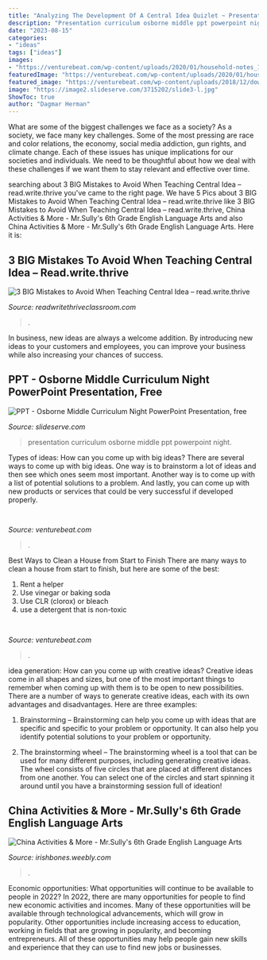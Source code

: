 ```yaml
---
title: "Analyzing The Development Of A Central Idea Quizlet ~ Presentation Curriculum Osborne Middle Ppt Powerpoint Night"
description: "Presentation curriculum osborne middle ppt powerpoint night"
date: "2023-08-15"
categories:
- "ideas"
tags: ["ideas"]
images:
- "https://venturebeat.com/wp-content/uploads/2020/01/household-notes_1-e1578412570862.png?w=800"
featuredImage: "https://venturebeat.com/wp-content/uploads/2020/01/household-notes_1-e1578412570862.png?w=800"
featured_image: "https://venturebeat.com/wp-content/uploads/2018/12/download-4.png?w=750"
image: "https://image2.slideserve.com/3715202/slide3-l.jpg"
ShowToc: true
author: "Dagmar Herman"
---
```



What are some of the biggest challenges we face as a society?
As a society, we face many key challenges. Some of the most pressing are race and color relations, the economy, social media addiction, gun rights, and climate change. Each of these issues has unique implications for our societies and individuals. We need to be thoughtful about how we deal with these challenges if we want them to stay relevant and effective over time.

	

		
searching about 3 BIG Mistakes to Avoid When Teaching Central Idea – read.write.thrive you've came to the right page. We have 5 Pics about 3 BIG Mistakes to Avoid When Teaching Central Idea – read.write.thrive like 3 BIG Mistakes to Avoid When Teaching Central Idea – read.write.thrive, China Activities &amp; More - Mr.Sully&#039;s 6th Grade English Language Arts and also China Activities &amp; More - Mr.Sully&#039;s 6th Grade English Language Arts. Here it is:
		
    
## 3 BIG Mistakes To Avoid When Teaching Central Idea – Read.write.thrive

<img loading=lazy src="http://readwritethriveclassroom.com/wp-content/uploads/2020/04/central-idea-graphic-organizer.png" onerror="this.onerror=null;this.src='https://tse1.mm.bing.net/th?id=OIP.Ms0X2JCz185cTkQ6emlzGAHaLH&amp;pid=15.1';" alt="3 BIG Mistakes to Avoid When Teaching Central Idea – read.write.thrive">

_Source: readwritethriveclassroom.com_

>. 

	

In business, new ideas are always a welcome addition. By introducing new ideas to your customers and employees, you can improve your business while also increasing your chances of success.

    
## PPT - Osborne Middle Curriculum Night PowerPoint Presentation, Free

<img loading=lazy src="https://image2.slideserve.com/3715202/slide3-l.jpg" onerror="this.onerror=null;this.src='https://tse3.mm.bing.net/th?id=OIP.WdDPPoLvo2ktEHhghykqSQHaFj&amp;pid=15.1';" alt="PPT - Osborne Middle Curriculum Night PowerPoint Presentation, free">

_Source: slideserve.com_

>presentation curriculum osborne middle ppt powerpoint night. 

	

Types of ideas: How can you come up with big ideas?
There are several ways to come up with big ideas. One way is to brainstorm a lot of ideas and then see which ones seem most important. Another way is to come up with a list of potential solutions to a problem. And lastly, you can come up with new products or services that could be very successful if developed properly.

    
## 

<img loading=lazy src="https://venturebeat.com/wp-content/uploads/2018/12/download-4.png?w=750" onerror="this.onerror=null;this.src='https://tse3.mm.bing.net/th?id=OIP.t_kfTOSeNMBCvlcwtXIU1wHaD_&amp;pid=15.1';" alt="">

_Source: venturebeat.com_

>. 

	

Best Ways to Clean a House from Start to Finish
There are many ways to clean a house from start to finish, but here are some of the best: 
1. Rent a helper 
2. Use vinegar or baking soda 
3. Use CLR (clorox) or bleach 
4. use a detergent that is non-toxic 

    
## 

<img loading=lazy src="https://venturebeat.com/wp-content/uploads/2020/01/household-notes_1-e1578412570862.png?w=800" onerror="this.onerror=null;this.src='https://tse1.mm.bing.net/th?id=OIP.8byq2Zn_ZKU_zxiNut7x_wHaC2&amp;pid=15.1';" alt="">

_Source: venturebeat.com_

>. 

	

idea generation: How can you come up with creative ideas?
Creative ideas come in all shapes and sizes, but one of the most important things to remember when coming up with them is to be open to new possibilities. There are a number of ways to generate creative ideas, each with its own advantages and disadvantages. Here are three examples:
1. Brainstorming – Brainstorming can help you come up with ideas that are specific and specific to your problem or opportunity. It can also help you identify potential solutions to your problem or opportunity.

2. The brainstorming wheel – The brainstorming wheel is a tool that can be used for many different purposes, including generating creative ideas. The wheel consists of five circles that are placed at different distances from one another. You can select one of the circles and start spinning it around until you have a brainstorming session full of ideation!


    
## China Activities &amp; More - Mr.Sully&#039;s 6th Grade English Language Arts

<img loading=lazy src="http://irishbones.weebly.com/uploads/5/0/4/7/50477611/giphy_7_orig.gif" onerror="this.onerror=null;this.src='https://tse3.mm.bing.net/th?id=OIP.X52rwziIeAdCgkNfpPW9LwAAAA&amp;pid=15.1';" alt="China Activities &amp; More - Mr.Sully&#039;s 6th Grade English Language Arts">

_Source: irishbones.weebly.com_

>. 

	

Economic opportunities: What opportunities will continue to be available to people in 2022?
In 2022, there are many opportunities for people to find new economic activities and incomes. Many of these opportunities will be available through technological advancements, which will grow in popularity. Other opportunities include increasing access to education, working in fields that are growing in popularity, and becoming entrepreneurs. All of these opportunities may help people gain new skills and experience that they can use to find new jobs or businesses.

